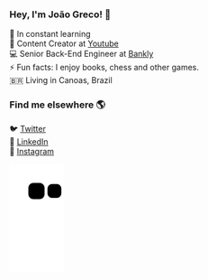 ### Hey, I'm João Greco! 👋

🔭 In constant learning <br>
🍿 Content Creator at [Youtube](https://www.youtube.com/@joaogreco-tech) <br>
💻 Senior Back-End Engineer at [Bankly](https://www.bankly.com.br/) <br>
⚡ Fun facts: I enjoy books, chess and other games. <br>
🇧🇷 Living in Canoas, Brazil <br>

### Find me elsewhere 🌎

🐦 [Twitter](https://twitter.com/_grecojoao) <br>
🚀 [LinkedIn](https://www.linkedin.com/in/grecojoao/) <br>
📸 [Instagram](https://www.instagram.com/joaogrecotech/) <br>

![Snake animation](https://github.com/rafaballerini/rafaballerini/blob/output/github-contribution-grid-snake.svg)
